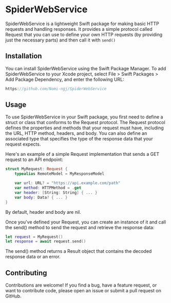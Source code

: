 # SpiderWebService

SpiderWebService is a lightweight Swift package for making basic HTTP requests and handling responses. It provides a simple protocol called Request that you can use to define your own HTTP requests (by providing just the necessary parts) and then call it with `send()`


## Installation

You can install SpiderWebService using the Swift Package Manager. To add SpiderWebService to your Xcode project, select File > Swift Packages > Add Package Dependency, and enter the following URL:

```swift
https://github.com/Nomi-ngj/SpiderWebService
```

## Usage

To use SpiderWebService in your Swift package, you first need to define a struct or class that conforms to the Request protocol. The Request protocol defines the properties and methods that your request must have, including the URL, HTTP method, headers, and body. You can also define an associated type that specifies the type of the response data that your request expects.

Here's an example of a simple Request implementation that sends a GET request to an API endpoint:

```swift
struct MyRequest: Request {
    typealias RemoteModel = MyResponseModel

    var url: URL? = "https://api.example.com/path"
    var method: HTTPMethod = .get
    var header: [String: String] { ... }
    var body: Data? { ... }
}
```

By default, header and body are nil.

Once you've defined your Request, you can create an instance of it and call the send() method to send the request and retrieve the response data:

```swift
let request = MyRequest()
let response = await request.send()
```

The send() method returns a Result object that contains the decoded response data or an error.

## Contributing

Contributions are welcome! If you find a bug, have a feature request, or want to contribute code, please open an issue or submit a pull request on GitHub.

